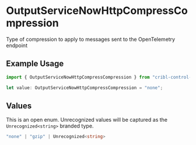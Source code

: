 # OutputServiceNowHttpCompressCompression

Type of compression to apply to messages sent to the OpenTelemetry endpoint

## Example Usage

```typescript
import { OutputServiceNowHttpCompressCompression } from "cribl-control-plane/models/operations";

let value: OutputServiceNowHttpCompressCompression = "none";
```

## Values

This is an open enum. Unrecognized values will be captured as the `Unrecognized<string>` branded type.

```typescript
"none" | "gzip" | Unrecognized<string>
```
